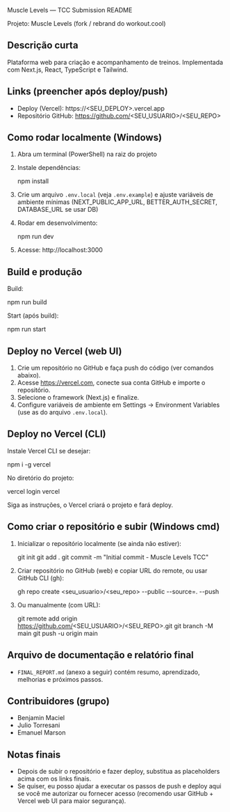 Muscle Levels — TCC Submission README

Projeto: Muscle Levels (fork / rebrand do workout.cool)

Descrição curta
----------------
Plataforma web para criação e acompanhamento de treinos. Implementada com Next.js, React, TypeScript e Tailwind.

Links (preencher após deploy/push)
----------------------------------
- Deploy (Vercel): https://<SEU_DEPLOY>.vercel.app
- Repositório GitHub: https://github.com/<SEU_USUARIO>/<SEU_REPO>

Como rodar localmente (Windows)
-------------------------------
1. Abra um terminal (PowerShell) na raiz do projeto
2. Instale dependências:

   npm install

3. Crie um arquivo `.env.local` (veja `.env.example`) e ajuste variáveis de ambiente mínimas (NEXT_PUBLIC_APP_URL, BETTER_AUTH_SECRET, DATABASE_URL se usar DB)

4. Rodar em desenvolvimento:

   npm run dev

5. Acesse: http://localhost:3000

Build e produção
-----------------
Build:

   npm run build

Start (após build):

   npm run start

Deploy no Vercel (web UI)
-------------------------
1. Crie um repositório no GitHub e faça push do código (ver comandos abaixo).
2. Acesse https://vercel.com, conecte sua conta GitHub e importe o repositório.
3. Selecione o framework (Next.js) e finalize.
4. Configure variáveis de ambiente em Settings -> Environment Variables (use as do arquivo `.env.local`).

Deploy no Vercel (CLI)
----------------------
Instale Vercel CLI se desejar:

   npm i -g vercel

No diretório do projeto:

   vercel login
   vercel

Siga as instruções, o Vercel criará o projeto e fará deploy.

Como criar o repositório e subir (Windows cmd)
---------------------------------------------
1. Inicializar o repositório localmente (se ainda não estiver):

   git init
   git add .
   git commit -m "Initial commit - Muscle Levels TCC"

2. Criar repositório no GitHub (web) e copiar URL do remote, ou usar GitHub CLI (gh):

   gh repo create <seu_usuario>/<seu_repo> --public --source=. --push

3. Ou manualmente (com URL):

   git remote add origin https://github.com/<SEU_USUARIO>/<SEU_REPO>.git
   git branch -M main
   git push -u origin main

Arquivo de documentação e relatório final
----------------------------------------
- `FINAL_REPORT.md` (anexo a seguir) contém resumo, aprendizado, melhorias e próximos passos.

Contribuidores (grupo)
----------------------
- Benjamin Maciel
- Julio Torresani
- Emanuel Marson

Notas finais
-----------
- Depois de subir o repositório e fazer deploy, substitua as placeholders acima com os links finais.
- Se quiser, eu posso ajudar a executar os passos de push e deploy aqui se você me autorizar ou fornecer acesso (recomendo usar GitHub + Vercel web UI para maior segurança).